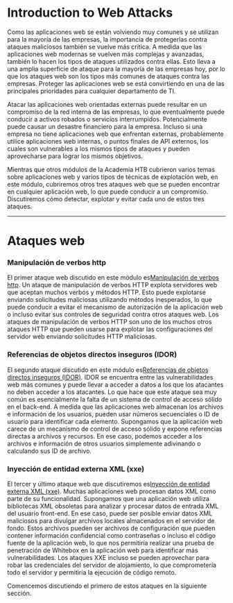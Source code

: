 # Introduction to Web Attacks

Como las aplicaciones web se están volviendo muy comunes y se utilizan para la mayoría de las empresas, la importancia de protegerlas contra ataques maliciosos también se vuelve más crítica. A medida que las aplicaciones web modernas se vuelven más complejas y avanzadas, también lo hacen los tipos de ataques utilizados contra ellas. Esto lleva a una amplia superficie de ataque para la mayoría de las empresas hoy, por lo que los ataques web son los tipos más comunes de ataques contra las empresas. Proteger las aplicaciones web se está convirtiendo en una de las principales prioridades para cualquier departamento de TI.

Atacar las aplicaciones web orientadas externas puede resultar en un compromiso de la red interna de las empresas, lo que eventualmente puede conducir a activos robados o servicios interrumpidos. Potencialmente puede causar un desastre financiero para la empresa. Incluso si una empresa no tiene aplicaciones web que enfrentan externas, probablemente utilice aplicaciones web internas, o puntos finales de API externos, los cuales son vulnerables a los mismos tipos de ataques y pueden aprovecharse para lograr los mismos objetivos.

Mientras que otros módulos de la Academia HTB cubrieron varios temas sobre aplicaciones web y varios tipos de técnicas de explotación web, en este módulo, cubriremos otros tres ataques web que se pueden encontrar en cualquier aplicación web, lo que puede conducir a un compromiso. Discutiremos cómo detectar, explotar y evitar cada uno de estos tres ataques.

---

# **Ataques web**

### **Manipulación de verbos http**

El primer ataque web discutido en este módulo es[Manipulación de verbos http](https://owasp.org/www-project-web-security-testing-guide/v41/4-Web_Application_Security_Testing/07-Input_Validation_Testing/03-Testing_for_HTTP_Verb_Tampering). Un ataque de manipulación de verbos HTTP explota servidores web que aceptan muchos verbos y métodos HTTP. Esto puede explotarse enviando solicitudes maliciosas utilizando métodos inesperados, lo que puede conducir a evitar el mecanismo de autorización de la aplicación web o incluso evitar sus controles de seguridad contra otros ataques web. Los ataques de manipulación de verbos HTTP son uno de los muchos otros ataques HTTP que pueden usarse para explotar las configuraciones del servidor web enviando solicitudes HTTP maliciosas.

### **Referencias de objetos directos inseguros (IDOR)**

El segundo ataque discutido en este módulo es[Referencias de objetos directos inseguros (IDOR)](https://owasp.org/www-project-web-security-testing-guide/latest/4-Web_Application_Security_Testing/05-Authorization_Testing/04-Testing_for_Insecure_Direct_Object_References). IDOR se encuentra entre las vulnerabilidades web más comunes y puede llevar a acceder a datos a los que los atacantes no deben acceder a los atacantes. Lo que hace que este ataque sea muy común es esencialmente la falta de un sistema de control de acceso sólido en el back-end. A medida que las aplicaciones web almacenan los archivos e información de los usuarios, pueden usar números secuenciales o ID de usuario para identificar cada elemento. Supongamos que la aplicación web carece de un mecanismo de control de acceso sólido y expone referencias directas a archivos y recursos. En ese caso, podemos acceder a los archivos e información de otros usuarios simplemente adivinando o calculando sus ID de archivo.

### **Inyección de entidad externa XML (xxe)**

El tercer y último ataque web que discutiremos es[Inyección de entidad externa XML (xxe)](https://owasp.org/www-community/vulnerabilities/XML_External_Entity_(XXE)_Processing). Muchas aplicaciones web procesan datos XML como parte de su funcionalidad. Supongamos que una aplicación web utiliza bibliotecas XML obsoletas para analizar y procesar datos de entrada XML del usuario front-end. En ese caso, puede ser posible enviar datos XML maliciosos para divulgar archivos locales almacenados en el servidor de fondo. Estos archivos pueden ser archivos de configuración que pueden contener información confidencial como contraseñas o incluso el código fuente de la aplicación web, lo que nos permitiría realizar una prueba de penetración de Whitebox en la aplicación web para identificar más vulnerabilidades. Los ataques XXE incluso se pueden aprovechar para robar las credenciales del servidor de alojamiento, lo que comprometería todo el servidor y permitiría la ejecución de código remoto.

Comencemos discutiendo el primero de estos ataques en la siguiente sección.
